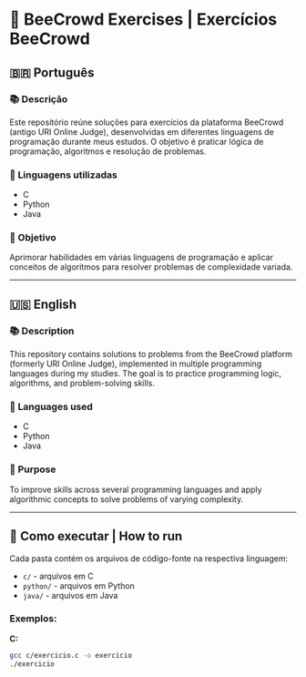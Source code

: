 # 🐝 BeeCrowd Exercises | Exercícios BeeCrowd

## 🇧🇷 Português

### 📚 Descrição
Este repositório reúne soluções para exercícios da plataforma BeeCrowd (antigo URI Online Judge), desenvolvidas em diferentes linguagens de programação durante meus estudos. O objetivo é praticar lógica de programação, algoritmos e resolução de problemas.

### 🧰 Linguagens utilizadas
- C
- Python
- Java

### 🎯 Objetivo
Aprimorar habilidades em várias linguagens de programação e aplicar conceitos de algoritmos para resolver problemas de complexidade variada.

---

## 🇺🇸 English

### 📚 Description
This repository contains solutions to problems from the BeeCrowd platform (formerly URI Online Judge), implemented in multiple programming languages during my studies. The goal is to practice programming logic, algorithms, and problem-solving skills.

### 🧰 Languages used
- C
- Python
- Java

### 🎯 Purpose
To improve skills across several programming languages and apply algorithmic concepts to solve problems of varying complexity.

---

## 🚀 Como executar | How to run

Cada pasta contém os arquivos de código-fonte na respectiva linguagem:

- `c/` - arquivos em C
- `python/` - arquivos em Python
- `java/` - arquivos em Java

### Exemplos:

**C:**
```bash
gcc c/exercicio.c -o exercicio
./exercicio
